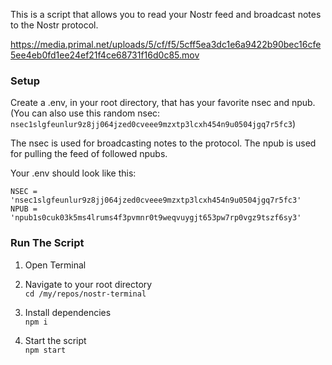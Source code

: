 This is a script that allows you to read your Nostr feed and broadcast notes to the Nostr protocol.

https://media.primal.net/uploads/5/cf/f5/5cff5ea3dc1e6a9422b90bec16cfe5ee4eb0fd1ee24ef21f4ce68731f16d0c85.mov



### Setup
Create a .env, in your root directory, that has your favorite nsec and npub. (You can also use this random nsec: `nsec1slgfeunlur9z8jj064jzed0cveee9mzxtp3lcxh454n9u0504jgq7r5fc3`)

The nsec is used for broadcasting notes to the protocol.
The npub is used for pulling the feed of followed npubs.

Your .env should look like this:
```
NSEC = 'nsec1slgfeunlur9z8jj064jzed0cveee9mzxtp3lcxh454n9u0504jgq7r5fc3'
NPUB = 'npub1s0cuk03k5ms4lrums4f3pvmnr0t9weqvuygjt653pw7rp0vgz9tszf6sy3'
```

### Run The Script
1. Open Terminal

1. Navigate to your root directory  
`cd /my/repos/nostr-terminal`

1. Install dependencies  
`npm i`

1. Start the script  
`npm start`
